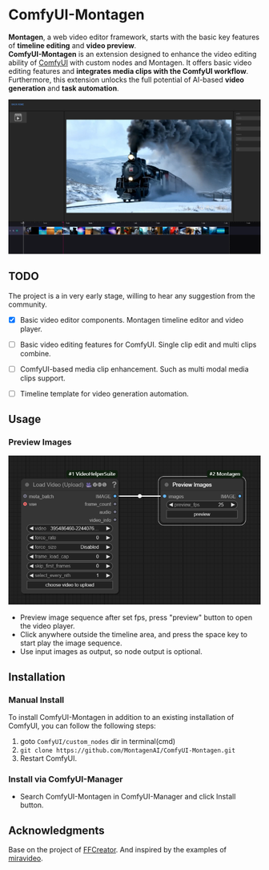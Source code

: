 # ComfyUI-Montagen

**Montagen**, a web video editor framework, starts with the basic key features of **timeline editing** and **video preview**.  
**ComfyUI-Montagen** is an extension designed to enhance the video editing ability of [ComfyUI](https://github.com/comfyanonymous/ComfyUI) with custom nodes and Montagen. It offers basic video editing features and **integrates media clips with the ComfyUI workflow**. Furthermore, this extension unlocks the full potential of AI-based **video generation** and **task automation**.


![Montagen ScreenShot](assets/montagenscreenshot.png)

## TODO

The project is a in very early stage, willing to hear any suggestion from the community.

- [x] Basic video editor components. Montagen timeline editor and video player.
- [ ] Basic video editing features for ComfyUI. Single clip edit and multi clips combine.
- [ ] ComfyUI-based media clip enhancement. Such as multi modal media clips support.
- [ ] Timeline template for video generation automation.


## Usage

### Preview Images

![PreviewImages ScreenShot](assets/previewimagesscreenshot.png)

* Preview image sequence after set fps, press "preview" button to open the video player. 
* Click anywhere outside the timeline area, and press the space key to start play the image sequence.
* Use input images as output, so node output is optional.

## Installation

### Manual Install

To install ComfyUI-Montagen in addition to an existing installation of ComfyUI, you can follow the following steps:

1. goto `ComfyUI/custom_nodes` dir in terminal(cmd)
2. `git clone https://github.com/MontagenAI/ComfyUI-Montagen.git`
3. Restart ComfyUI.

### Install via ComfyUI-Manager

* Search ComfyUI-Montagen in ComfyUI-Manager and click Install button.

## Acknowledgments

Base on the project of [FFCreator](https://github.com/tnfe/FFCreator). And inspired by the examples of [miravideo](https://github.com/miravideo).